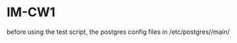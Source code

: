 # IM-CW1


before using the test script, the postgres config files in /etc/postgres/<version>/main/

